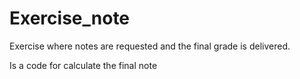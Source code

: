 # Exercise_note
Exercise where notes are requested and the final grade is delivered.

Is a code for calculate the final note
